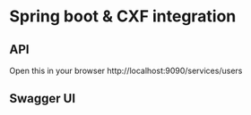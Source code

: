 # Spring boot & CXF integration

## API
Open this in your browser http://localhost:9090/services/users

## Swagger UI
